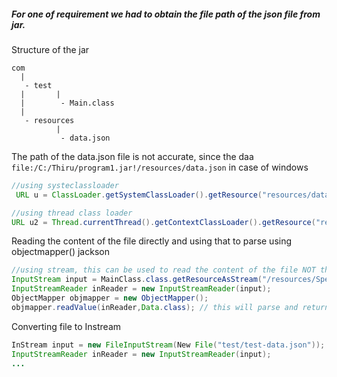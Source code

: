 #####  For one of requirement we had to obtain the file path of the json file from jar.

Structure of the jar
```
com
  |
   - test
  |       |
  |        - Main.class
  |
   - resources
          |
           - data.json
```

The path of the data.json file is not accurate, since the daa `file:/C:/Thiru/program1.jar!/resources/data.json` in case of windows

```java
//using systeclassloader
 URL u = ClassLoader.getSystemClassLoader().getResource("resources/data.json" );

//using thread class loader
URL u2 = Thread.currentThread().getContextClassLoader().getResource("resources/Specialnode.json");

```

Reading the content of the file directly and using that to parse using objectmapper() jackson

```java
//using stream, this can be used to read the content of the file NOT the file path
InputStream input = MainClass.class.getResourceAsStream("/resources/Specialnode.json" );
InputStreamReader inReader = new InputStreamReader(input);
ObjectMapper objmapper = new ObjectMapper();
objmapper.readValue(inReader,Data.class); // this will parse and return the data
```

Converting file to Instream
```java
InStream input = new FileInputStream(New File("test/test-data.json"));
InputStreamReader inReader = new InputStreamReader(input);
...
```
